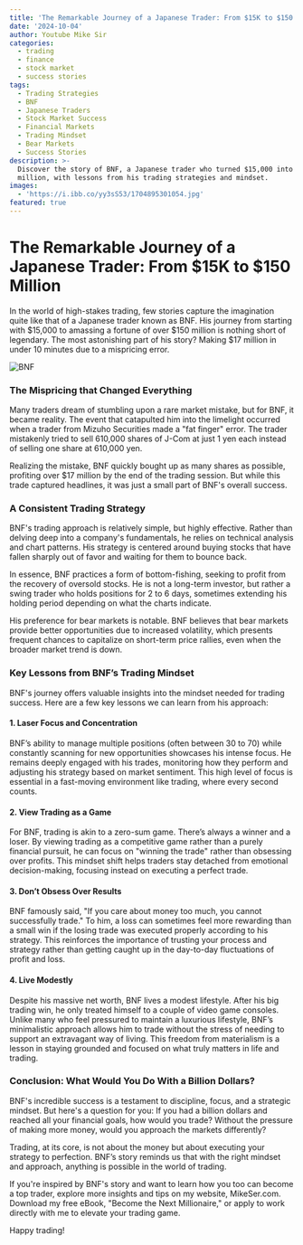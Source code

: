```yaml
---
title: 'The Remarkable Journey of a Japanese Trader: From $15K to $150 Million'
date: '2024-10-04'
author: Youtube Mike Sir
categories:
  - trading
  - finance
  - stock market
  - success stories
tags:
  - Trading Strategies
  - BNF
  - Japanese Traders
  - Stock Market Success
  - Financial Markets
  - Trading Mindset
  - Bear Markets
  - Success Stories
description: >-
  Discover the story of BNF, a Japanese trader who turned $15,000 into $150
  million, with lessons from his trading strategies and mindset.
images:
  - 'https://i.ibb.co/yy3sS53/1704895301054.jpg'
featured: true
---
```


# The Remarkable Journey of a Japanese Trader: From $15K to $150 Million

In the world of high-stakes trading, few stories capture the imagination quite like that of a Japanese trader known as BNF. His journey from starting with $15,000 to amassing a fortune of over $150 million is nothing short of legendary. The most astonishing part of his story? Making $17 million in under 10 minutes due to a mispricing error. 

![BNF](https://i.ibb.co/p0Swywv/1679807454644.jpg)

### The Mispricing that Changed Everything

Many traders dream of stumbling upon a rare market mistake, but for BNF, it became reality. The event that catapulted him into the limelight occurred when a trader from Mizuho Securities made a "fat finger" error. The trader mistakenly tried to sell 610,000 shares of J-Com at just 1 yen each instead of selling one share at 610,000 yen. 

Realizing the mistake, BNF quickly bought up as many shares as possible, profiting over $17 million by the end of the trading session. But while this trade captured headlines, it was just a small part of BNF's overall success.

### A Consistent Trading Strategy

BNF's trading approach is relatively simple, but highly effective. Rather than delving deep into a company's fundamentals, he relies on technical analysis and chart patterns. His strategy is centered around buying stocks that have fallen sharply out of favor and waiting for them to bounce back.

In essence, BNF practices a form of bottom-fishing, seeking to profit from the recovery of oversold stocks. He is not a long-term investor, but rather a swing trader who holds positions for 2 to 6 days, sometimes extending his holding period depending on what the charts indicate.

His preference for bear markets is notable. BNF believes that bear markets provide better opportunities due to increased volatility, which presents frequent chances to capitalize on short-term price rallies, even when the broader market trend is down.

### Key Lessons from BNF’s Trading Mindset

BNF's journey offers valuable insights into the mindset needed for trading success. Here are a few key lessons we can learn from his approach:

#### 1. **Laser Focus and Concentration**

BNF’s ability to manage multiple positions (often between 30 to 70) while constantly scanning for new opportunities showcases his intense focus. He remains deeply engaged with his trades, monitoring how they perform and adjusting his strategy based on market sentiment. This high level of focus is essential in a fast-moving environment like trading, where every second counts.

#### 2. **View Trading as a Game**

For BNF, trading is akin to a zero-sum game. There’s always a winner and a loser. By viewing trading as a competitive game rather than a purely financial pursuit, he can focus on "winning the trade" rather than obsessing over profits. This mindset shift helps traders stay detached from emotional decision-making, focusing instead on executing a perfect trade.

#### 3. **Don’t Obsess Over Results**

BNF famously said, "If you care about money too much, you cannot successfully trade." To him, a loss can sometimes feel more rewarding than a small win if the losing trade was executed properly according to his strategy. This reinforces the importance of trusting your process and strategy rather than getting caught up in the day-to-day fluctuations of profit and loss.

#### 4. **Live Modestly**

Despite his massive net worth, BNF lives a modest lifestyle. After his big trading win, he only treated himself to a couple of video game consoles. Unlike many who feel pressured to maintain a luxurious lifestyle, BNF’s minimalistic approach allows him to trade without the stress of needing to support an extravagant way of living. This freedom from materialism is a lesson in staying grounded and focused on what truly matters in life and trading.

### Conclusion: What Would You Do With a Billion Dollars?

BNF's incredible success is a testament to discipline, focus, and a strategic mindset. But here's a question for you: If you had a billion dollars and reached all your financial goals, how would you trade? Without the pressure of making more money, would you approach the markets differently?

Trading, at its core, is not about the money but about executing your strategy to perfection. BNF’s story reminds us that with the right mindset and approach, anything is possible in the world of trading.

If you're inspired by BNF's story and want to learn how you too can become a top trader, explore more insights and tips on my website, MikeSer.com. Download my free eBook, "Become the Next Millionaire," or apply to work directly with me to elevate your trading game.

Happy trading!
